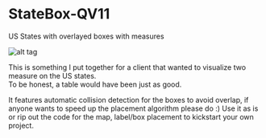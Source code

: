 # StateBox-QV11
US States with overlayed boxes with measures

![alt tag](http://i.imgur.com/aTfhzQc.png)

This is something I put together for a client that wanted to visualize two measure on the US states.  
To be honest, a table would have been just as good.  
  
It features automatic collision detection for the boxes to avoid overlap, if anyone wants to speed up the placement algorithm please do :) Use it as is or rip out the code for the map, label/box placement to kickstart your own project.
